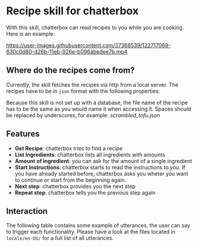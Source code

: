 # Recipe skill for chatterbox

With this skill, chatterbox can read recipes to you while you are cooking. 
Here is an example:

https://user-images.githubusercontent.com/37368539/122717069-630c0d80-d26b-11eb-926e-b096abedee7b.mp4


## Where do the recipes come from?
Currently, the skill fetches the recipes via http from a local server. The recipes have to be in `json` format with the following properties:


Because this skill is not set up with a database, the file name of the recipe has to be the same as you would name it when accessing it. Spaces should be replaced by underscores, for example: _scrambled_tofu.json_ 

## Features 
* **Get Recipe**: chatterbox tries to find a recipe
* **List Ingredients**: chatterbox lists all ingredients with amounts
* **Amount of ingredient**: you can ask for the amount of a single ingredient
* **Start Instructions**: chatterbox starts to read the instructions to you. If you have already started before, chatterbox asks you wheter you want to continue or start from the beginning again.
* **Next step**: chatterbox provides you the next step
* **Repeat step**: chatterbox tells you the previous step again

## Interaction 
The following table contains some example of utterances, the user can say to trigger each functionality. Please have a look at the files located in `locale/en-US/` for a full list of all utterances. 
